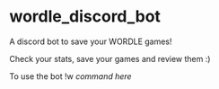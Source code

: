 # wordle_discord_bot

A discord bot to save your WORDLE games!

Check your stats, save your games and review them :)

To use the bot !w _command here_
